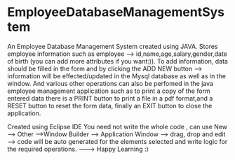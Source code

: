 # EmployeeDatabaseManagementSystem

An Employee Database Management System created using JAVA. Stores employee information such as employee --> id,name,age,salary,gender,date of birth (you can add more attributes if you want:)). To add information, data should be filled in the form and by clicking the ADD NEW button --> information will be effected/updated in the Mysql database as well as in the window. And various other operations can also be perfomed in the java employee management application such as to print a copy of the form entered data there is a PRINT button to print a file in a pdf format,and a RESET button to reset the form data, finally an EXIT button to close the application.

Created using Eclipse IDE
You need not write the whole code , can use New --> Other -->Window Builder --> Application Window --> drag, drop and edit --> code will be auto generated for the elements selected and write logic for the required  operations. ---> Happy Learning :)
